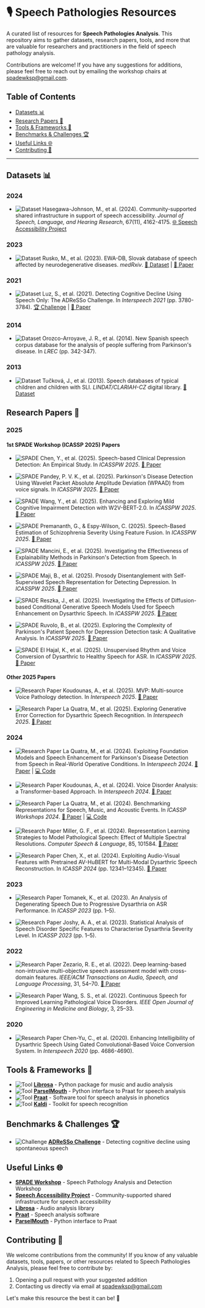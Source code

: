# 🎙 Speech Pathologies Resources

A curated list of resources for **Speech Pathologies Analysis**. This repository aims to gather datasets, research papers, tools, and more that are valuable for researchers and practitioners in the field of speech pathology analysis.

Contributions are welcome! If you have any suggestions for additions, please feel free to reach out by emailing the workshop chairs at [spadewksp@gmail.com](mailto:spadewksp@gmail.com?subject=[SPADE]%20Suggestion%20for%20Useful%20Resources).

## Table of Contents

- [Datasets 📊](#datasets)
- [Research Papers 📄](#research-papers)
- [Tools & Frameworks 🔧](#tools--frameworks)
- [Benchmarks & Challenges 🏆](#benchmarks--challenges)
- [Useful Links 🌐](#useful-links)
- [Contributing 🤝](#contributing)

---

## Datasets 📊

### 2024

- ![Dataset](https://img.shields.io/badge/Dataset-0073e6) Hasegawa-Johnson, M., et al. (2024). Community-supported shared infrastructure in support of speech accessibility. *Journal of Speech, Language, and Hearing Research*, 67(11), 4162-4175. [🌐 Speech Accessibility Project](https://speechaccessibilityproject.beckman.illinois.edu/)

### 2023

- ![Dataset](https://img.shields.io/badge/Dataset-0073e6) Rusko, M., et al. (2023). EWA-DB, Slovak database of speech affected by neurodegenerative diseases. *medRxiv*. [🔗 Dataset](https://catalogue.elra.info/en-us/repository/browse/ELRA-S0489/) | [📝 Paper](https://www.medrxiv.org/content/10.1101/2023.10.13.23296810v1)

### 2021

- ![Dataset](https://img.shields.io/badge/Dataset-0073e6) Luz, S., et al. (2021). Detecting Cognitive Decline Using Speech Only: The ADReSSo Challenge. In *Interspeech 2021* (pp. 3780-3784). [🏆 Challenge](https://luzs.gitlab.io/adresso-2021/) | [📝 Paper](https://www.isca-archive.org/interspeech_2021/luz21_interspeech.html)

### 2014

- ![Dataset](https://img.shields.io/badge/Dataset-0073e6) Orozco-Arroyave, J. R., et al. (2014). New Spanish speech corpus database for the analysis of people suffering from Parkinson's disease. In *LREC* (pp. 342-347).

### 2013

- ![Dataset](https://img.shields.io/badge/Dataset-0073e6) Tučková, J., et al. (2013). Speech databases of typical children and children with SLI. *LINDAT/CLARIAH-CZ* digital library. [🔗 Dataset](http://hdl.handle.net/11372/LRT-1597)

## Research Papers 📄

### 2025

#### 1st SPADE Workshop (ICASSP 2025) Papers

- ![SPADE](https://img.shields.io/badge/SPADE%20Workshop-Research%20Paper-28a745) Chen, Y., et al. (2025). Speech-based Clinical Depression Detection: An Empirical Study. In *ICASSPW 2025*. [📝 Paper](https://doi.org/10.1109/ICASSPW65056.2025.11011046)

- ![SPADE](https://img.shields.io/badge/SPADE%20Workshop-Research%20Paper-28a745) Pandey, P. V. K., et al. (2025). Parkinson's Disease Detection Using Wavelet Packet Absolute Amplitude Deviation (WPAAD) from voice signals. In *ICASSPW 2025*. [📝 Paper](https://doi.org/10.1109/ICASSPW65056.2025.11011128)

- ![SPADE](https://img.shields.io/badge/SPADE%20Workshop-Research%20Paper-28a745) Wang, Y., et al. (2025). Enhancing and Exploring Mild Cognitive Impairment Detection with W2V-BERT-2.0. In *ICASSPW 2025*. [📝 Paper](https://doi.org/10.1109/ICASSPW65056.2025.11011147)

- ![SPADE](https://img.shields.io/badge/SPADE%20Workshop-Research%20Paper-28a745) Premananth, G., & Espy-Wilson, C. (2025). Speech-Based Estimation of Schizophrenia Severity Using Feature Fusion. In *ICASSPW 2025*. [📝 Paper](https://doi.org/10.1109/ICASSPW65056.2025.11011243)

- ![SPADE](https://img.shields.io/badge/SPADE%20Workshop-Research%20Paper-28a745) Mancini, E., et al. (2025). Investigating the Effectiveness of Explainability Methods in Parkinson's Detection from Speech. In *ICASSPW 2025*. [📝 Paper](https://doi.org/10.1109/ICASSPW65056.2025.11011035)

- ![SPADE](https://img.shields.io/badge/SPADE%20Workshop-Research%20Paper-28a745) Maji, B., et al. (2025). Prosody Disentanglement with Self-Supervised Speech Representation for Detecting Depression. In *ICASSPW 2025*. [📝 Paper](https://doi.org/10.1109/ICASSPW65056.2025.11011178)

- ![SPADE](https://img.shields.io/badge/SPADE%20Workshop-Research%20Paper-28a745) Reszka, J., et al. (2025). Investigating the Effects of Diffusion-based Conditional Generative Speech Models Used for Speech Enhancement on Dysarthric Speech. In *ICASSPW 2025*. [📝 Paper](https://doi.org/10.1109/ICASSPW65056.2025.11011023)

- ![SPADE](https://img.shields.io/badge/SPADE%20Workshop-Research%20Paper-28a745) Ruvolo, B., et al. (2025). Exploring the Complexity of Parkinson's Patient Speech for Depression Detection task: A Qualitative Analysis. In *ICASSPW 2025*. [📝 Paper](https://doi.org/10.1109/ICASSPW65056.2025.11011233)

- ![SPADE](https://img.shields.io/badge/SPADE%20Workshop-Research%20Paper-28a745) El Hajal, K., et al. (2025). Unsupervised Rhythm and Voice Conversion of Dysarthric to Healthy Speech for ASR. In *ICASSPW 2025*. [📝 Paper](https://doi.org/10.1109/ICASSPW65056.2025.11011033)

#### Other 2025 Papers

- ![Research Paper](https://img.shields.io/badge/Research%20Paper-28a745) Koudounas, A., et al. (2025). MVP: Multi-source Voice Pathology detection. In *Interspeech 2025*. [📝 Paper](https://arxiv.org/abs/2505.20050)

- ![Research Paper](https://img.shields.io/badge/Research%20Paper-28a745) La Quatra, M., et al. (2025). Exploring Generative Error Correction for Dysarthric Speech Recognition. In *Interspeech 2025*. [📝 Paper](https://arxiv.org/abs/2505.20163)

### 2024

- ![Research Paper](https://img.shields.io/badge/Research%20Paper-28a745) La Quatra, M., et al. (2024). Exploiting Foundation Models and Speech Enhancement for Parkinson's Disease Detection from Speech in Real-World Operative Conditions. In *Interspeech 2024*. [📝 Paper](https://arxiv.org/abs/2406.16128) | [💻 Code](https://github.com/K-STMLab/SSL4PR/)

- ![Research Paper](https://img.shields.io/badge/Research%20Paper-28a745) Koudounas, A., et al. (2024). Voice Disorder Analysis: a Transformer-based Approach. In *Interspeech 2024*. [📝 Paper](https://arxiv.org/abs/2406.14693)

- ![Research Paper](https://img.shields.io/badge/Research%20Paper-28a745) La Quatra, M., et al. (2024). Benchmarking Representations for Speech, Music, and Acoustic Events. In *ICASSP Workshops 2024*. [📝 Paper](https://arxiv.org/abs/2405.00934) | [💻 Code](https://github.com/MorenoLaQuatra/ARCH)

- ![Research Paper](https://img.shields.io/badge/Research%20Paper-28a745) Miller, G. F., et al. (2024). Representation Learning Strategies to Model Pathological Speech: Effect of Multiple Spectral Resolutions. *Computer Speech & Language*, 85, 101584. [📝 Paper](https://arxiv.org/abs/2209.08379)

- ![Research Paper](https://img.shields.io/badge/Research%20Paper-28a745) Chen, X., et al. (2024). Exploiting Audio-Visual Features with Pretrained AV-HuBERT for Multi-Modal Dysarthric Speech Reconstruction. In *ICASSP 2024* (pp. 12341–12345). [📝 Paper](https://arxiv.org/abs/2401.17796)

### 2023

- ![Research Paper](https://img.shields.io/badge/Research%20Paper-28a745) Tomanek, K., et al. (2023). An Analysis of Degenerating Speech Due to Progressive Dysarthria on ASR Performance. In *ICASSP 2023* (pp. 1–5).

- ![Research Paper](https://img.shields.io/badge/Research%20Paper-28a745) Joshy, A. A., et al. (2023). Statistical Analysis of Speech Disorder Specific Features to Characterise Dysarthria Severity Level. In *ICASSP 2023* (pp. 1–5).

### 2022

- ![Research Paper](https://img.shields.io/badge/Research%20Paper-28a745) Zezario, R. E., et al. (2022). Deep learning-based non-intrusive multi-objective speech assessment model with cross-domain features. *IEEE/ACM Transactions on Audio, Speech, and Language Processing*, 31, 54–70. [📝 Paper](https://arxiv.org/abs/2111.02363)

- ![Research Paper](https://img.shields.io/badge/Research%20Paper-28a745) Wang, S. S., et al. (2022). Continuous Speech for Improved Learning Pathological Voice Disorders. *IEEE Open Journal of Engineering in Medicine and Biology*, 3, 25–33.

### 2020

- ![Research Paper](https://img.shields.io/badge/Research%20Paper-28a745) Chen-Yu, C., et al. (2020). Enhancing Intelligibility of Dysarthric Speech Using Gated Convolutional-Based Voice Conversion System. In *Interspeech 2020* (pp. 4686-4690).

## Tools & Frameworks 🔧

- ![Tool](https://img.shields.io/badge/Tool-ff9933) **[Librosa](https://librosa.org/)** - Python package for music and audio analysis
- ![Tool](https://img.shields.io/badge/Tool-ff9933) **[ParselMouth](https://parselmouth.readthedocs.io/en/stable/)** - Python interface to Praat for speech analysis
- ![Tool](https://img.shields.io/badge/Tool-ff9933) **[Praat](http://www.fon.hum.uva.nl/praat/)** - Software tool for speech analysis in phonetics
- ![Tool](https://img.shields.io/badge/Tool-ff9933) **[Kaldi](https://github.com/kaldi-asr/kaldi)** - Toolkit for speech recognition

## Benchmarks & Challenges 🏆

- ![Challenge](https://img.shields.io/badge/Challenge-0073e6) **[ADReSSo Challenge](https://luzs.gitlab.io/adresso-2021/)** - Detecting cognitive decline using spontaneous speech

## Useful Links 🌐

- **[SPADE Workshop](https://spadeworkshop.github.io/)** - Speech Pathology Analysis and Detection Workshop
- **[Speech Accessibility Project](https://speechaccessibilityproject.beckman.illinois.edu/)** - Community-supported shared infrastructure for speech accessibility
- **[Librosa](https://librosa.org/)** - Audio analysis library
- **[Praat](http://www.fon.hum.uva.nl/praat/)** - Speech analysis software
- **[ParselMouth](https://parselmouth.readthedocs.io/en/stable/)** - Python interface to Praat

## Contributing 🤝

We welcome contributions from the community! If you know of any valuable datasets, tools, papers, or other resources related to Speech Pathologies Analysis, please feel free to contribute by:

1. Opening a pull request with your suggested addition
2. Contacting us directly via email at [spadewksp@gmail.com](mailto:spadewksp@gmail.com?subject=[SPADE]%20Suggestion%20for%20Useful%20Resources)

Let's make this resource the best it can be! 🎉
